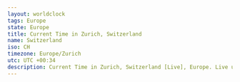```yaml
---
layout: worldclock
tags: Europe
state: Europe
title: Current Time in Zurich, Switzerland
name: Switzerland
iso: CH
timezone: Europe/Zurich
utc: UTC +00:34
description: Current Time in Zurich, Switzerland [Live], Europe. Live update now time in Zurich, timezone Europe/Zurich, UTC +00:34, Country ISO code & Current Local Time.
---
```


